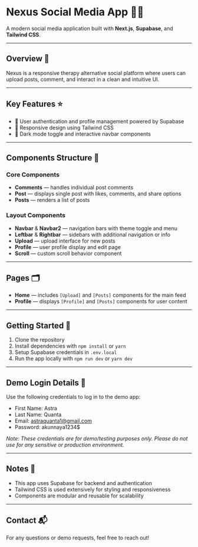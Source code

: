 # Nexus Social Media App 🤳🏾

A modern social media application built with **Next.js**, **Supabase**, and **Tailwind CSS**.

---

## Overview 👥

Nexus is a responsive therapy alternative social platform where users can upload posts, comment, and interact in a clean and intuitive UI.

---

## Key Features ⭐

* 🔐 User authentication and profile management powered by Supabase
* 🎨 Responsive design using Tailwind CSS
* 🌙 Dark mode toggle and interactive navbar components

---

## Components Structure 🧩

### Core Components

* **Comments** — handles individual post comments
* **Post** — displays single post with likes, comments, and share options
* **Posts** — renders a list of posts

### Layout Components

* **Navbar** & **Navbar2** — navigation bars with theme toggle and menu
* **Leftbar** & **Rightbar** — sidebars with additional navigation or info
* **Upload** — upload interface for new posts
* **Profile** — user profile display and edit page
* **Scroll** — custom scroll behavior component

---

## Pages 🗂️

* **Home** — includes `[Upload]` and `[Posts]` components for the main feed
* **Profile** — displays `[Profile]` and `[Posts]` components for user content

---

## Getting Started 🚀

1. Clone the repository
2. Install dependencies with `npm install` or `yarn`
3. Setup Supabase credentials in `.env.local`
4. Run the app locally with `npm run dev` or `yarn dev`

---

## Demo Login Details 🔑

Use the following credentials to log in to the demo app:

* First Name: Astra
* Last Name: Quanta
* Email: [astraquanta1@gmail.com](mailto:astraquanta1@gmail.com)
* Password: akunnaya1234\$

*Note: These credentials are for demo/testing purposes only. Please do not use for any sensitive or production environment.*

---

## Notes 📝

* This app uses Supabase for backend and authentication
* Tailwind CSS is used extensively for styling and responsiveness
* Components are modular and reusable for scalability

---

## Contact 📬

For any questions or demo requests, feel free to reach out!
